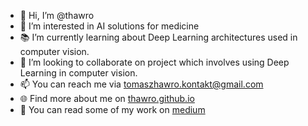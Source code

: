 - 👋 Hi, I’m @thawro
- 👀 I’m interested in AI solutions for medicine 
- 📚 I’m currently learning about Deep Learning architectures used in computer vision.
- 🏢 I’m looking to collaborate on project which involves using Deep Learning in computer vision.
- 📫 You can reach me via tomaszhawro.kontakt@gmail.com
- 🌐 Find more about me on [thawro.github.io](thawro.github.io)
- 📰 You can read some of my work on [medium](https://thawro.medium.com/)
